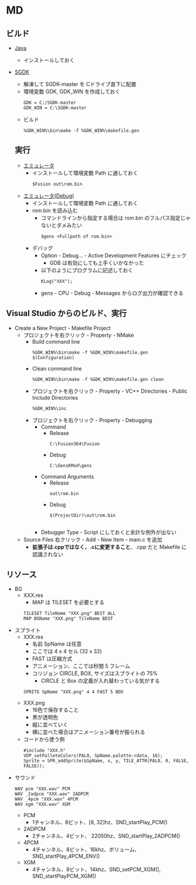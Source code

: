 # MD

## ビルド
- [Java](https://www.java.com/ja/download/ie_manual.jsp)
    - インストールしておく
- [SGDK](https://github.com/Stephane-D/SGDK)
    - 解凍して SGDK-master を Cドライブ直下に配置
    - 環境変数 GDK, GDK_WIN を作成しておく
        ~~~
        GDK = C:/SGDK-master
        GDK_WIN = C:\SGDK-master
        ~~~
    - ビルド
      ~~~
      %GDK_WIN%\bin\make -f %GDK_WIN%\makefile.gen
      ~~~
    
    ## 実行
    - [エミュレータ](https://www.emulator-zone.com/doc.php/genesis/fusion.html)
        - インストールして環境変数 Path に通しておく
            ~~~
            $Fusion out\rom.bin
            ~~~
    - [エミュレータ(Debug)](https://gendev.spritesmind.net/page-gdb.html)
        - インストールして環境変数 Path に通しておく
        - rom.bin を読み込む
            - コマンドラインから指定する場合は rom.bin のフルパス指定じゃないとダメみたい
                ~~~
                $gens <Fullpath of rom.bin>
                ~~~
        - デバッグ
            - Option - Debug... - Active Development Features にチェック
                - GDB は有効にしても上手くいかなかった
            - 以下のようにプログラムに記述しておく
                ~~~
                KLog("XXX");
                ~~~
            - gens - CPU - Debug - Messages からログ出力が確認できる

## Visual Studio からのビルド、実行
- Create a New Project - Makefile Project 
    - プロジェクトを右クリック - Property - NMake
        - Build command line
            ~~~
            %GDK_WIN%\bin\make -f %GDK_WIN%\makefile.gen $(Configuration)
            ~~~
        - Clean command line
            ~~~
            %GDK_WIN%\bin\make -f %GDK_WIN%\makefile.gen clean
            ~~~
        - プロジェクトを右クリック - Property - VC++ Directories - Public Include Directories
            ~~~
            %GDK_WIN%\inc
            ~~~
        - プロジェクトを右クリック - Property - Debugging
            - Command
                - Release
                    ~~~
                    C:\Fusion364\Fusion
                    ~~~
                - Debug
                    ~~~
                    C:\GensKMod\gens
                    ~~~
            - Command Arguments
                - Release
                    ~~~
                    out\rom.bin
                    ~~~
                - Debug 
                    ~~~
                    $(ProjectDir)\out\rom.bin
                ~~~ 
            - Debugger Type - Script にしておくと余計な例外が出ない
     - Source Files 右クリック - Add - New Item - main.c を追加
        - **拡張子は.cppではなく、.cに変更すること**、.cpp だと Makefile に認識されない

## リソース
- BG
    - XXX.res
        - MAP は TILESET を必要とする
        ~~~
        TILESET TileName "XXX.png" BEST ALL
        MAP BGName "XXX.png" TileName BEST
        ~~~
- スプライト
    - XXX.res
        - 名前 SpName は任意
        - ここでは 4 x 4 セル (32 x 32)
        - FAST は圧縮方式
        - アニメーション、ここでは秒間 5 フレーム
        - コリジョン CIRCLE, BOX, サイズはスプライトの 75%
            - CIRCLE と Box の定義が入れ替わっている気がする
        ~~~
        SPRITE SpName "XXX.png" 4 4 FAST 5 BOX
        ~~~
    - XXX.png
        - 16色で保存すること
        - 黒が透明色
        - 縦に並べていく
        - 横に並べた場合はアニメーション番号が振られる
    - コードから使う例
        ~~~
        #include "XXX.h"
        VDP_setPalleteColors(PAL0, SpName.palette->data, 16);
        Sprite = SPR_addSprite(&SpName, x, y, TILE_ATTR(PAL0, 0, FALSE, FALSE));
        ~~~
- サウンド
    ~~~
    WAV pcm "XXX.wav" PCM
    WAV _2adpcm "XXX.wav" 2ADPCM
    WAV _4pcm "XXX.wav" 4PCM
    WAV xgm "XXX.wav" XGM
    ~~~
    - PCM
        - 1チャンネル、8ビット、[8, 32]hz、SND_startPlay_PCM()
    - 2ADPCM
        - 2チャンネル、4ビット、 22050hz、SND_startPlay_2ADPCM()
    - 4PCM
        - 4チャンネル、8ビット、16khz、ボリューム、SND_startPlay_4PCM_ENV()
    - XGM
        - 4チャンネル、8ビット、14khz、SND_setPCM_XGM(), SND_startPlayPCM_XGM()
<!--
## VS Code からのビルド、実行
-->